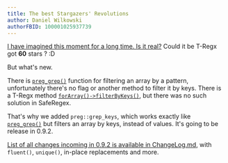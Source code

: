 ```yaml
---
title: The best Stargazers' Revolutions
author: Daniel Wilkowski
authorFBID: 100001025937739
---
```


[I have imagined this moment for a long time. Is it real?](/t-rix) Could it be T-Regx got 
**60** stars ? :D

But what's new.

There is [`preg_grep()`][1] function for filtering an array by a pattern,
unfortunately there's no flag or another method to filter it by keys. There is a T-Regx method 
[`forArray()->filterByKeys()`](/docs/filter.md#filter-by-keys), but there was no such solution in SafeRegex.

That's why we added `preg::grep_keys`, which works exactly like [`preg_grep()`][1] but filters an array by keys, 
instead of values. It's going to be release in 0.9.2. 

[List of all changes incoming in 0.9.2 is available in ChangeLog.md][2], with `fluent()`, `unique()`, in-place replacements and more.

[1]: https://www.php.net/manual/en/function.preg-grep.php
[2]: https://github.com/T-Regx/T-Regx/blob/master/ChangeLog.md#incoming-in-092

